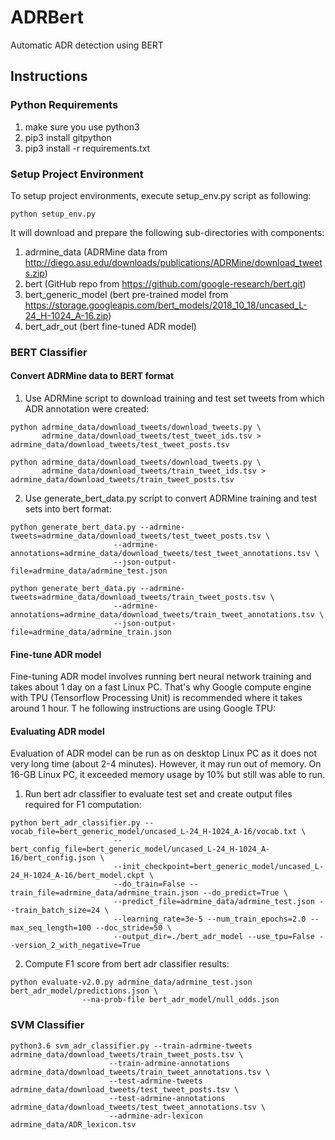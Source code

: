 # ADRBert
Automatic ADR detection using BERT

## Instructions
### Python Requirements
1. make sure you use python3
1. pip3 install gitpython
2. pip3 install -r requirements.txt

### Setup Project Environment
To setup project environments, execute setup_env.py script as following:
```
python setup_env.py
```

It will download and prepare the following sub-directories with components:
1. adrmine_data (ADRMine data from http://diego.asu.edu/downloads/publications/ADRMine/download_tweets.zip)
2. bert (GitHub repo from https://github.com/google-research/bert.git)
3. bert_generic_model (bert pre-trained model from https://storage.googleapis.com/bert_models/2018_10_18/uncased_L-24_H-1024_A-16.zip)
4. bert_adr_out (bert fine-tuned ADR model)

### BERT Classifier
#### Convert ADRMine data to BERT format
1. Use ADRMine script to download training and test set tweets from which ADR annotation were created:

```
python adrmine_data/download_tweets/download_tweets.py \
       adrmine_data/download_tweets/test_tweet_ids.tsv > adrmine_data/download_tweets/test_tweet_posts.tsv

python adrmine_data/download_tweets/download_tweets.py \
       adrmine_data/download_tweets/train_tweet_ids.tsv > adrmine_data/download_tweets/train_tweet_posts.tsv
```

2. Use generate_bert_data.py script to convert ADRMine training and test sets into bert format:

```
python generate_bert_data.py --adrmine-tweets=adrmine_data/download_tweets/test_tweet_posts.tsv \
                       --adrmine-annotations=adrmine_data/download_tweets/test_tweet_annotations.tsv \
                       --json-output-file=adrmine_data/adrmine_test.json

python generate_bert_data.py --adrmine-tweets=adrmine_data/download_tweets/train_tweet_posts.tsv \
                       --adrmine-annotations=adrmine_data/download_tweets/train_tweet_annotations.tsv \
                       --json-output-file=adrmine_data/adrmine_train.json

```

#### Fine-tune ADR model
Fine-tuning ADR model involves running bert neural network training and takes about 1 day on a fast Linux PC. That's why
Google compute engine with TPU (Tensorflow Processing Unit) is recommended where it takes around 1 hour. T
he following instructions are using Google TPU:

#### Evaluating ADR model
Evaluation of ADR model can be run as on desktop Linux PC as it does not very long time (about 2-4 minutes).
However, it may run out of memory. On 16-GB Linux PC, it exceeded memory usage by 10% but still was able to run.

1. Run bert adr classifier to evaluate test set and create output files required for F1 computation:
```
python bert_adr_classifier.py --vocab_file=bert_generic_model/uncased_L-24_H-1024_A-16/vocab.txt \
                       --bert_config_file=bert_generic_model/uncased_L-24_H-1024_A-16/bert_config.json \
                       --init_checkpoint=bert_generic_model/uncased_L-24_H-1024_A-16/bert_model.ckpt \
                       --do_train=False --train_file=adrmine_data/adrmine_train.json --do_predict=True \
                       --predict_file=adrmine_data/adrmine_test.json --train_batch_size=24 \
                       --learning_rate=3e-5 --num_train_epochs=2.0 --max_seq_length=100 --doc_stride=50 \
                       --output_dir=./bert_adr_model --use_tpu=False --version_2_with_negative=True
```

2. Compute F1 score from bert adr classifier results:
```
python evaluate-v2.0.py adrmine_data/adrmine_test.json bert_adr_model/predictions.json \
                --na-prob-file bert_adr_model/null_odds.json
```

### SVM Classifier
```
python3.6 svm_adr_classifier.py --train-adrmine-tweets adrmine_data/download_tweets/train_tweet_posts.tsv \
                      --train-adrmine-annotations adrmine_data/download_tweets/train_tweet_annotations.tsv \
                      --test-adrmine-tweets adrmine_data/download_tweets/test_tweet_posts.tsv \
                      --test-adrmine-annotations adrmine_data/download_tweets/test_tweet_annotations.tsv \
                      --adrmine-adr-lexicon adrmine_data/ADR_lexicon.tsv
```